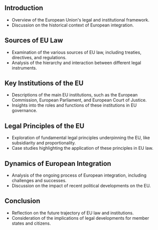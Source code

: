 ## Introduction
  - Overview of the European Union's legal and institutional framework.
  - Discussion on the historical context of European integration.
## Sources of EU Law
  - Examination of the various sources of EU law, including treaties, directives, and regulations.
  - Analysis of the hierarchy and interaction between different legal instruments.
## Key Institutions of the EU
  - Descriptions of the main EU institutions, such as the European Commission, European Parliament, and European Court of Justice.
  - Insights into the roles and functions of these institutions in EU governance.
## Legal Principles of the EU
  - Exploration of fundamental legal principles underpinning the EU, like subsidiarity and proportionality.
  - Case studies highlighting the application of these principles in EU law.
## Dynamics of European Integration
  - Analysis of the ongoing process of European integration, including challenges and successes.
  - Discussion on the impact of recent political developments on the EU.
## Conclusion
  - Reflection on the future trajectory of EU law and institutions.
  - Consideration of the implications of legal developments for member states and citizens.
